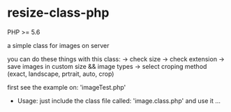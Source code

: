 # resize-class-php

PHP >= 5.6

a simple class for images on server

you can do these things with this class:
-> check size
-> check extension
-> save images in custom size && image types
-> select croping method (exact, landscape, prtrait, auto, crop)

first see the example on: 'imageTest.php'

- Usage:
   just include the class file called: 'image.class.php' and use it ...

